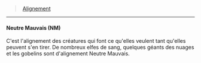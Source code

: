 ﻿---
!GenericItem
Name: Neutre Mauvais (NM)
Id: alignment_hd.md#neutre-mauvais-nm
ParentLink: alignment_hd.md#alignement
ParentName: Alignement
NameLevel: 4
Attributes: {}
---
> [Alignement](hd_alignment.md)

---

#### Neutre Mauvais (NM)

C'est l'alignement des créatures qui font ce qu'elles veulent tant qu'elles peuvent s'en tirer. De nombreux elfes de sang, quelques géants des nuages et les gobelins sont d'alignement Neutre Mauvais.

